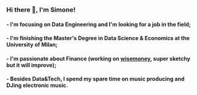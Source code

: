 ### Hi there 👋, I'm Simone!

#### - I'm focusing on Data Engineering and I'm looking for a job in the field;
#### - I'm finishing the Master's Degree in Data Science & Economics at the University of Milan;
#### - I'm passionate about Finance (working on [wisemoney](www.wise-money.herokuapp.com), super sketchy but it will improve);
#### - Besides Data&Tech, I spend my spare time on music producing and DJing electronic music. 
